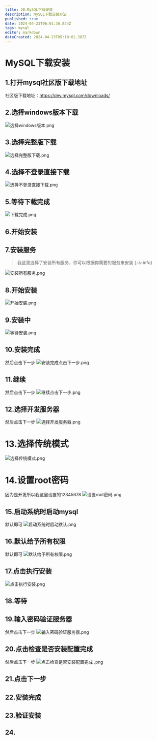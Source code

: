 ```yaml
---
title: 20.MySQL下载安装
description: MySQL下载安装方法
published: true
date: 2024-04-23T06:01:36.824Z
tags: mysql
editor: markdown
dateCreated: 2024-04-23T05:10:02.387Z
---
```


# MySQL下载安装

## 1.打开mysql社区版下载地址
社区版下载地址：https://dev.mysql.com/downloads/

## 2.选择windows版本下载
![选择windows版本.png](/wiki/工具下载/mysql/选择windows版本.png)

## 3.选择完整版下载
![选择完整版下载.png](/wiki/工具下载/mysql/选择完整版下载.png)

## 4.选择不登录直接下载
![选择不登录直接下载.png](/wiki/工具下载/mysql/选择不登录直接下载.png)


## 5.等待下载完成
![下载完成.png](/wiki/工具下载/mysql/下载完成.png)

## 6.开始安装

## 7.安装服务
> 我这里选择了安装所有服务，你可以根据你需要的服务来安装
{.is-info}

![安装所有服务.png](/wiki/工具下载/mysql/安装所有服务.png)

## 8.开始安装
![开始安装.png](/wiki/工具下载/mysql/开始安装.png)

## 9.安装中
![等待安装.png](/wiki/工具下载/mysql/等待安装.png)

## 10.安装完成
然后点击下一步
![安装完成点击下一步.png](/wiki/工具下载/mysql/安装完成点击下一步.png)

## 11.继续
然后点击下一步
![继续点击下一步.png](/wiki/工具下载/mysql/继续点击下一步.png)

## 12.选择开发服务器
然后点击下一步
![选择开发服务器.png](/wiki/工具下载/mysql/选择开发服务器.png)

# 13.选择传统模式
![选择传统模式.png](/wiki/工具下载/mysql/选择传统模式.png)

# 14.设置root密码
因为是开发所以我这里设置的12345678
![设置root密码.png](/wiki/工具下载/mysql/设置root密码.png)

## 15.启动系统时启动mysql
默认即可
![启动系统时启动默认.png](/wiki/工具下载/mysql/启动系统时启动默认.png)

## 16.默认给予所有权限
默认即可
![默认给予所有权限.png](/wiki/工具下载/mysql/默认给予所有权限.png)

## 17.点击执行安装
![点击执行安装.png](/wiki/工具下载/mysql/点击执行安装.png)

## 18.等待

## 19.输入密码验证服务器
然后点击下一步
![输入密码验证服务器.png](/wiki/工具下载/mysql/输入密码验证服务器.png)

## 20.点击检查是否安装配置完成
然后点击下一步
![点击检查是否安装配置完成
.png](/wiki/工具下载/mysql/点击检查是否安装配置完成.png)

## 21.点击下一步

## 22.安装完成

## 23.验证安装

## 24.











